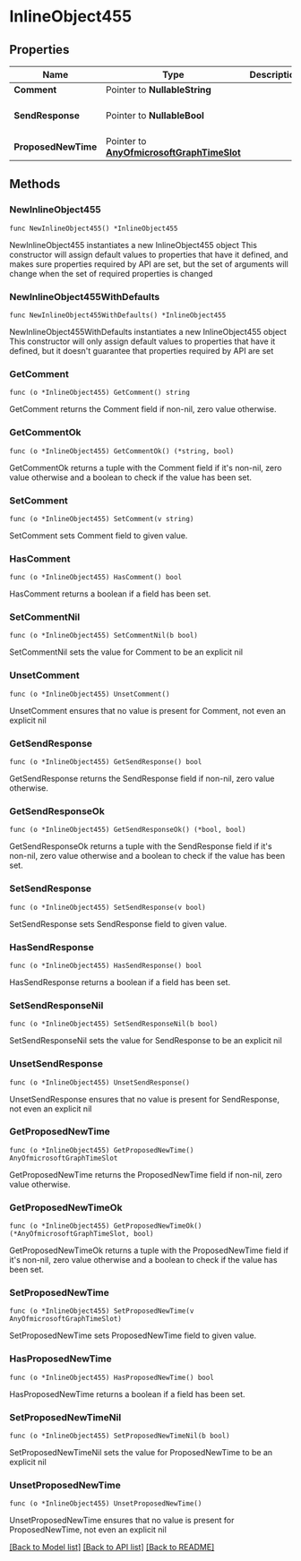# InlineObject455

## Properties

Name | Type | Description | Notes
------------ | ------------- | ------------- | -------------
**Comment** | Pointer to **NullableString** |  | [optional] 
**SendResponse** | Pointer to **NullableBool** |  | [optional] [default to false]
**ProposedNewTime** | Pointer to [**AnyOfmicrosoftGraphTimeSlot**](anyOf&lt;microsoft.graph.timeSlot&gt;.md) |  | [optional] 

## Methods

### NewInlineObject455

`func NewInlineObject455() *InlineObject455`

NewInlineObject455 instantiates a new InlineObject455 object
This constructor will assign default values to properties that have it defined,
and makes sure properties required by API are set, but the set of arguments
will change when the set of required properties is changed

### NewInlineObject455WithDefaults

`func NewInlineObject455WithDefaults() *InlineObject455`

NewInlineObject455WithDefaults instantiates a new InlineObject455 object
This constructor will only assign default values to properties that have it defined,
but it doesn't guarantee that properties required by API are set

### GetComment

`func (o *InlineObject455) GetComment() string`

GetComment returns the Comment field if non-nil, zero value otherwise.

### GetCommentOk

`func (o *InlineObject455) GetCommentOk() (*string, bool)`

GetCommentOk returns a tuple with the Comment field if it's non-nil, zero value otherwise
and a boolean to check if the value has been set.

### SetComment

`func (o *InlineObject455) SetComment(v string)`

SetComment sets Comment field to given value.

### HasComment

`func (o *InlineObject455) HasComment() bool`

HasComment returns a boolean if a field has been set.

### SetCommentNil

`func (o *InlineObject455) SetCommentNil(b bool)`

 SetCommentNil sets the value for Comment to be an explicit nil

### UnsetComment
`func (o *InlineObject455) UnsetComment()`

UnsetComment ensures that no value is present for Comment, not even an explicit nil
### GetSendResponse

`func (o *InlineObject455) GetSendResponse() bool`

GetSendResponse returns the SendResponse field if non-nil, zero value otherwise.

### GetSendResponseOk

`func (o *InlineObject455) GetSendResponseOk() (*bool, bool)`

GetSendResponseOk returns a tuple with the SendResponse field if it's non-nil, zero value otherwise
and a boolean to check if the value has been set.

### SetSendResponse

`func (o *InlineObject455) SetSendResponse(v bool)`

SetSendResponse sets SendResponse field to given value.

### HasSendResponse

`func (o *InlineObject455) HasSendResponse() bool`

HasSendResponse returns a boolean if a field has been set.

### SetSendResponseNil

`func (o *InlineObject455) SetSendResponseNil(b bool)`

 SetSendResponseNil sets the value for SendResponse to be an explicit nil

### UnsetSendResponse
`func (o *InlineObject455) UnsetSendResponse()`

UnsetSendResponse ensures that no value is present for SendResponse, not even an explicit nil
### GetProposedNewTime

`func (o *InlineObject455) GetProposedNewTime() AnyOfmicrosoftGraphTimeSlot`

GetProposedNewTime returns the ProposedNewTime field if non-nil, zero value otherwise.

### GetProposedNewTimeOk

`func (o *InlineObject455) GetProposedNewTimeOk() (*AnyOfmicrosoftGraphTimeSlot, bool)`

GetProposedNewTimeOk returns a tuple with the ProposedNewTime field if it's non-nil, zero value otherwise
and a boolean to check if the value has been set.

### SetProposedNewTime

`func (o *InlineObject455) SetProposedNewTime(v AnyOfmicrosoftGraphTimeSlot)`

SetProposedNewTime sets ProposedNewTime field to given value.

### HasProposedNewTime

`func (o *InlineObject455) HasProposedNewTime() bool`

HasProposedNewTime returns a boolean if a field has been set.

### SetProposedNewTimeNil

`func (o *InlineObject455) SetProposedNewTimeNil(b bool)`

 SetProposedNewTimeNil sets the value for ProposedNewTime to be an explicit nil

### UnsetProposedNewTime
`func (o *InlineObject455) UnsetProposedNewTime()`

UnsetProposedNewTime ensures that no value is present for ProposedNewTime, not even an explicit nil

[[Back to Model list]](../README.md#documentation-for-models) [[Back to API list]](../README.md#documentation-for-api-endpoints) [[Back to README]](../README.md)


